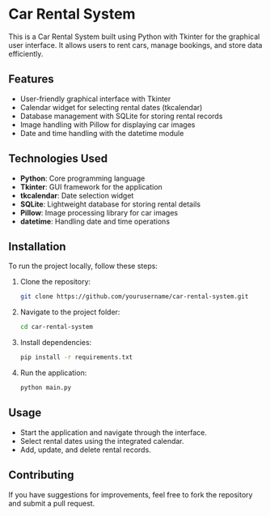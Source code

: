 # Car Rental System

This is a Car Rental System built using Python with Tkinter for the graphical user interface. It allows users to rent cars, manage bookings, and store data efficiently.

## Features
- User-friendly graphical interface with Tkinter
- Calendar widget for selecting rental dates (tkcalendar)
- Database management with SQLite for storing rental records
- Image handling with Pillow for displaying car images
- Date and time handling with the datetime module

## Technologies Used
- **Python**: Core programming language
- **Tkinter**: GUI framework for the application
- **tkcalendar**: Date selection widget
- **SQLite**: Lightweight database for storing rental details
- **Pillow**: Image processing library for car images
- **datetime**: Handling date and time operations

## Installation
To run the project locally, follow these steps:

1. Clone the repository:
   ```sh
   git clone https://github.com/yourusername/car-rental-system.git
   ```
2. Navigate to the project folder:
   ```sh
   cd car-rental-system
   ```
3. Install dependencies:
   ```sh
   pip install -r requirements.txt
   ```
4. Run the application:
   ```sh
   python main.py
   ```

## Usage
- Start the application and navigate through the interface.
- Select rental dates using the integrated calendar.
- Add, update, and delete rental records.

## Contributing
If you have suggestions for improvements, feel free to fork the repository and submit a pull request.
